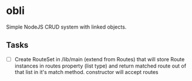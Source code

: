 # obli
Simple NodeJS CRUD system with linked objects.

## Tasks

- [ ] Create RouteSet in /lib/main (extend from Routes) that will store Route instances in routes property (list type) and return matched route out of that list in it's match method. constructor will accept routes